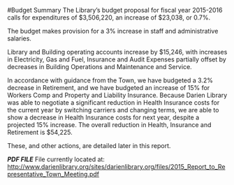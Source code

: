 #Budget Summary
The Library’s budget proposal for fiscal year 2015-2016 calls for expenditures of $3,506,220, an increase of $23,038, or 0.7%.

The budget makes provision for a 3% increase in staff and administrative salaries.

Library and Building operating accounts increase by $15,246, with increases in Electricity, Gas and Fuel, Insurance and Audit Expenses partially offset by decreases in Building Operations and Maintenance and Service.

In accordance with guidance from the Town, we have budgeted a 3.2% decrease in Retirement, and we have budgeted an increase of 15% for Workers
Comp and Property and Liability Insurance. Because Darien Library was able to negotiate a significant reduction in Health Insurance costs for the current year by switching carriers and changing terms, we are able to show a decrease in Health Insurance costs for next year, despite a projected 15% increase. The overall reduction in Health, Insurance and Retirement is $54,225.

These, and other actions, are detailed later in this report.

***PDF FILE***
File currently located at: http://www.darienlibrary.org/sites/darienlibrary.org/files/2015_Report_to_Representative_Town_Meeting.pdf